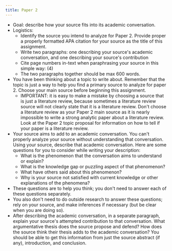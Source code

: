 ```yaml
---
title: Paper 2
---
```


<!-- Paper 2 brief source summary and context -->

- Goal: describe how your source fits into its academic conversation.
- Logistics:
	- Identify the source you intend to analyze for Paper 2. Provide proper a properly formatted APA citation for your source as the title of this assignment.
	- Write two paragraphs: one describing your source's academic conversation, and one describing your source's contribution
	- Cite page numbers in-text when paraphrasing your source in this simple way: (4)
	- The two paragraphs together should be max 600 words.
- You have been thinking about a topic to write about. Remember that the topic is just a way to help you find a primary source to analyze for paper 2. Choose your main source before beginning this assignment.
	- IMPORTANT: it is easy to make a mistake by choosing a source that is just a literature review, because sometimes a literature review source will not clearly state that it is a literature review. Don't choose a literature review as your Paper 2 main source as it is nearly impossible to write a strong analytic paper about a literature review. Look at the Paper 2 topic proposal for information on how to tell if your paper is a literature review.
- Your source aims to add to an academic conversation. You can't properly analyze your source without understanding that conversation. Using your source, describe that academic conversation. Here are some questions for you to consider while writing your description:
	- What is the phenomenon that the conversation aims to understand or explain?
	- What is the knowledge gap or puzzling aspect of that phenomenon?
	- What have others said about this phenomenon?
	- Why is your source not satisfied with current knowledge or other explanations of the phenomena?
- These questions are to help you think; you don't need to answer each of these questions separately.
- You also don't need to do outside research to answer these questions; rely on your source, and make inferences if necessary (but be clear when you are doing so).
- After describing the academic conversation, in a separate paragraph, explain your source's attempted contribution to that conversation. What argumentative thesis does the source propose and defend? How does the source think their thesis adds to the academic conversation? You should be able to get this information from just the source abstract (if any), introduction, and conclusion.
